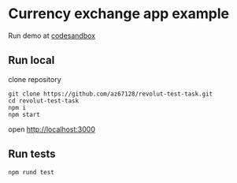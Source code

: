 # Currency exchange app example

Run demo at [codesandbox](https://codesandbox.io/s/github/az67128/revolut-test-task/tree/master/)

## Run local

clone repository

```
git clone https://github.com/az67128/revolut-test-task.git
cd revolut-test-task
npm i
npm start
```

open
[http://localhost:3000](http://localhost:3000)

## Run tests

```
npm rund test
```
